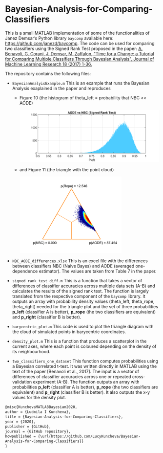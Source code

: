 # Bayesian-Analysis-for-Comparing-Classifiers

This is a small MATLAB implementation of some of the functionalities of Janez Demsar’s Python library `baycomp` available here: https://github.com/janezd/baycomp. The code can be used for comparing two classifiers using the Signed Rank Test proposed in the paper: [A. Benavoli, G. Corani, J. Demsar, M. Zaffalon, "Time for a Change: a Tutorial for Comparing Multiple Classifiers Through Bayesian Analysis", Journal of Machine Learning Research 18 (2017) 1-36.](http://jmlr.org/papers/volume18/16-305/16-305.pdf) 

The repository contains the following files:

- `BayesianAnalyisExample.m` This is an example that runs the Bayesian Analysis exaplained in the paper and reproduces 
  - Figure 10 (the histogram of theta_left = probability that NBC << AODE) 
  
    <img height="170" src="Histogram_Figure10.png" />
  
  - and Figure 11 (the triangle with the point cloud)
  
    <img height="250" src="TriangleBarycentricCloud_Figure11.png" />

- `NBC_AODE_differences.xlsx` This is an excel file with the differences between classifiers NBC (Naive Bayes) and AODE (averaged one-dependence estimator). The values are taken from Table 7 in the paper.
- `signed_rank_test_diff.m` This is a function that takes a vector of differences of classifier accuracies across multiple data sets (A-B) and calculates the results of the signed rank test. The function is largely translated from the respective component of the `baycomp` library. It outputs an array with probability density values (theta_left, theta_rope, theta_right) needed for the triangle plot and the set of three probabilities **p_left** (classifier A is better), **p_rope** (the two classifiers are equivalent) and **p_right** (classifier B is better). 
- `barycentric_plot.m` This code is used to plot the triangle diagram with the cloud of simulated points in barycentric coordinates. 
- `density_plot.m` This is a function that produces a scatterplot in the current axes, where each point is coloured depending on the density of its neighbourhood.
- `two_classifiers_one_dataset` This function computes probabilities using a Bayesian correlated t-test. It was written directly in MATLAB using the text of the paper [Benavoli et al., 2017]. The input is a vector of differences of classifier accuracies across one or repeated cross-validation experiment (A-B). The function outputs an array with probabilities **p_left** (classifier A is better), **p_rope** (the two classifiers are equivalent) and **p_right** (classifier B is better). It also outputs the x-y values for the density plot. 

```
@misc{KunchevaMATLABBayesian2020,
author = {Ludmila I Kuncheva},
title = {Bayesian-Analysis-for-Comparing-Classifiers},
year = {2020},
publisher = {GitHub},
journal = {GitHub repository},
howpublished = {\url{https://github.com/LucyKuncheva/Bayesian-Analysis-for-Comparing-Classifiers}}
}
```
